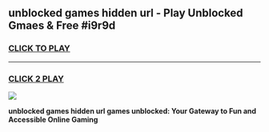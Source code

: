 
## unblocked games hidden url - Play Unblocked Gmaes & Free #i9r9d
<h3>
<a href="https://news.freeplayer.one?title=unblocked_games_hidden_url&ref=24F">CLICK TO PLAY</a></h3>
<hr>

<h3>
<a href="https://news.freeplayer.one?title=unblocked_games_hidden_url&ref=24F">CLICK 2 PLAY</a>
  
</h3>

<a href="https://news.freeplayer.one?title=unblocked_games_hidden_url&ref=24F/"><img src="https://clearcache.store/games.png"></a>


**unblocked games hidden url games unblocked: Your Gateway to Fun and Accessible Online Gaming**

